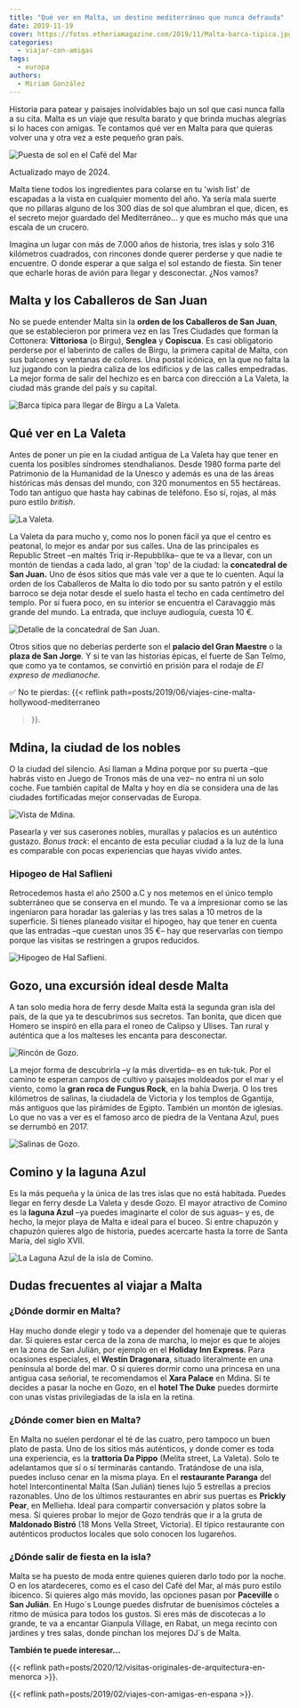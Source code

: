 ```yaml
---
title: "Qué ver en Malta, un destino mediterráneo que nunca defrauda"
date: 2019-11-19
cover: https://fotos.etheriamagazine.com/2019/11/Malta-barca-tipica.jpg
categories: 
  - viajar-con-amigas
tags: 
  - europa
authors: 
  - Miriam González
---
```


Historia para patear y paisajes inolvidables bajo un sol que casi nunca falla a su cita. 
Malta es un viaje que resulta barato y que brinda muchas alegrías si lo haces con 
amigas. Te contamos qué ver en Malta para que quieras volver una y otra vez a este 
pequeño gran país. 

![Puesta de sol en el Café del Mar](https://fotos.etheriamagazine.com/2019/11/Malta-Cafe-del-mar.jpg "Puesta de sol en el © Café del Mar")

Actualizado mayo de 2024. 

Malta tiene todos los ingredientes para colarse en tu 'wish list' de escapadas a la 
vista en cualquier momento del año. Ya sería mala suerte que no pillaras alguno de los 
300 días de sol que alumbran el que, dicen, es el secreto mejor guardado del 
Mediterráneo… y que es mucho más que una escala de un crucero. 

Imagina un lugar con más de 7.000 años de historia, tres islas y solo 316 kilómetros 
cuadrados, con rincones donde querer perderse y que nadie te encuentre. O donde esperar 
a que salga el sol estando de fiesta. Sin tener que echarle horas de avión para llegar y 
desconectar. ¿Nos vamos? 

## Malta y los Caballeros de San Juan

No se puede entender Malta sin la **orden de los Caballeros de San Juan**, que se 
establecieron por primera vez en las Tres Ciudades que forman la Cottonera: 
**Vittoriosa** (o Birgu), **Senglea** y **Copiscua**. Es casi obligatorio perderse por 
el laberinto de calles de Birgu, la primera capital de Malta, con sus balcones y 
ventanas de colores. Una postal icónica, en la que no falta la luz jugando con la piedra 
caliza de los edificios y de las calles empedradas. La mejor forma de salir del hechizo 
es en barca con dirección a La Valeta, la ciudad más grande del país y su capital. 

![Barca típica para llegar de Birgu a La Valeta.](https://fotos.etheriamagazine.com/2019/11/Malta-barca-tipica.jpg "Barca típica para llegar de Birgu a La Valeta. © Miriam González")

## Qué ver en La Valeta

Antes de poner un pie en la ciudad antigua de La Valeta hay que tener en cuenta los 
posibles síndromes stendhalianos. Desde 1980 forma parte del Patrimonio de la Humanidad 
de la Unesco y además es una de las áreas históricas más densas del mundo, con 320 
monumentos en 55 hectáreas. Todo tan antiguo que hasta hay cabinas de teléfono. Eso sí, 
rojas, al más puro estilo _british_. 

![La Valeta.](https://fotos.etheriamagazine.com/2019/11/Malta-La-Valeta.jpg "La Valeta. © Alexander Serzhantov.")

La Valeta da para mucho y, como nos lo ponen fácil ya que el centro es peatonal, lo 
mejor es andar por sus calles. Una de las principales es Republic Street –en maltés Triq 
ir-Repubblika– que te va a llevar, con un montón de tiendas a cada lado, al gran 'top' 
de la ciudad: la **concatedral de San Juan.** Uno de ésos sitios que más vale ver a que 
te lo cuenten. Aquí la orden de los Caballeros de Malta lo dio todo por su santo patrón 
y el estilo barroco se deja notar desde el suelo hasta el techo en cada centímetro del 
templo. Por si fuera poco, en su interior se encuentra el Caravaggio más grande del 
mundo. La entrada, que incluye audioguía, cuesta 10 €. 

![Detalle de la concatedral de San Juan.](https://fotos.etheriamagazine.com/2019/11/Malta-iglesia-de-San-Juan-Valeta.jpg "Detalle de la concatedral de San Juan. © Miriam González")

Otros sitios que no deberías perderte son el **palacio del Gran Maestre** o la **plaza 
de San Jorge**. Y si te van las historias épicas, el fuerte de San Telmo, que como ya te 
contamos, se convirtió en prisión para el rodaje de _El expreso de medianoche_. 

✅ No te pierdas: {{< reflink path=posts/2019/06/viajes-cine-malta-hollywood-mediterraneo 
>}}. 

## Mdina, la ciudad de los nobles

O la ciudad del silencio. Así llaman a Mdina porque por su puerta –que habrás visto en 
Juego de Tronos más de una vez– no entra ni un solo coche. Fue también capital de Malta 
y hoy en día se considera una de las ciudades fortificadas mejor conservadas de Europa. 

![Vista de Mdina.](https://fotos.etheriamagazine.com/2019/11/Malta-Mdina.jpg "Vista de Mdina. © VisitMalta")

Pasearla y ver sus caserones nobles, murallas y palacios es un auténtico gustazo. _Bonus 
track_: el encanto de esta peculiar ciudad a la luz de la luna es comparable con pocas 
experiencias que hayas vivido antes. 

### Hipogeo de Hal Saflieni

Retrocedemos hasta el año 2500 a.C y nos metemos en el único templo subterráneo que se 
conserva en el mundo. Te va a impresionar como se las ingeniaron para horadar las 
galerías y las tres salas a 10 metros de la superficie. Si tienes planeado visitar el 
hipogeo, hay que tener en cuenta que las entradas –que cuestan unos 35 €– hay que 
reservarlas con tiempo porque las visitas se restringen a grupos reducidos. 

![Hipogeo de Hal Saflieni.](https://fotos.etheriamagazine.com/2019/11/Malta-Hypogeum.jpg "Hipogeo de Hal Saflieni. © VisitMalta")

## Gozo, una excursión ideal desde Malta

A tan solo media hora de ferry desde Malta está la segunda gran isla del país, de la que 
ya te descubrimos sus secretos. Tan bonita, que dicen que Homero se inspiró en ella para 
el roneo de Calipso y Ulises. Tan rural y auténtica que a los malteses les encanta para 
desconectar. 

![Rincón de Gozo.](https://fotos.etheriamagazine.com/2019/11/Malta-rincon-Gozo.jpg "Rincón de Gozo. © François Kaiser")

La mejor forma de descubrirla –y la más divertida– es en tuk-tuk. Por el camino te 
esperan campos de cultivo y paisajes moldeados por el mar y el viento, como la **gran 
roca de Fungus Rock**, en la bahía Dwerja. O los tres kilómetros de salinas, la 
ciudadela de Victoria y los templos de Ggantija, más antiguos que las pirámides de 
Egipto. También un montón de iglesias. Lo que no vas a ver es el famoso arco de piedra 
de la Ventana Azul, pues se derrumbó en 2017. 

![Salinas de Gozo.](https://fotos.etheriamagazine.com/2019/11/Malta-Salinas-Gozo.jpg "Salinas de Gozo. © Miriam González")

## Comino y la laguna Azul

Es la más pequeña y la única de las tres islas que no está habitada. Puedes llegar en 
ferry desde La Valeta y desde Gozo. El mayor atractivo de Comino es la **laguna Azul** 
–ya puedes imaginarte el color de sus aguas– y es, de hecho, la mejor playa de Malta e 
ideal para el buceo. Si entre chapuzón y chapuzón quieres algo de historia, puedes 
acercarte hasta la torre de Santa María, del siglo XVII. 

![La Laguna Azul de la isla de Comino.](https://fotos.etheriamagazine.com/2019/11/Malta-comino-laguna-azul.jpg "La Laguna Azul de la isla de Comino.")

## Dudas frecuentes al viajar a Malta

### ¿Dónde dormir en Malta?

Hay mucho donde elegir y todo va a depender del homenaje que te quieras dar. Si quieres 
estar cerca de la zona de marcha, lo mejor es que te alojes en la zona de San Julián, 
por ejemplo en el **Holiday Inn Express**. Para ocasiones especiales, el **Westin 
Dragonara**, situado literalmente en una península al borde del mar. O si quieres dormir 
como una princesa en una antigua casa señorial, te recomendamos el **Xara Palace** en 
Mdina. Si te decides a pasar la noche en Gozo, en el **hotel The Duke** puedes dormirte 
con unas vistas privilegiadas de la isla en la retina. 

### ¿Dónde comer bien en Malta?

En Malta no suelen perdonar el té de las cuatro, pero tampoco un buen plato de pasta. 
Uno de los sitios más auténticos, y donde comer es toda una experiencia, es la 
**trattoria Da Pippo** (Melita street, La Valeta). Solo te adelantamos que sí o sí 
terminarás cantando. Tratándose de una isla, puedes incluso cenar en la misma playa. En 
el **restaurante Paranga** del hotel Intercontinental Malta (San Julián) tienes lujo 5 
estrellas a precios razonables. Uno de los últimos restaurantes en abrir sus puertas es 
**Prickly Pear**, en Mellieha. Ideal para compartir conversación y platos sobre la mesa. 
Si quieres probar lo mejor de Gozo tendrás que ir a la gruta de **Maldonado Bistró** (18 
Mons Vella Street, Victoria). El típico restaurante con auténticos productos locales que 
solo conocen los lugareños. 

### ¿Dónde salir de fiesta en la isla?

Malta se ha puesto de moda entre quienes quieren darlo todo por la noche. O en los 
atardeceres, como es el caso del Café del Mar, al más puro estilo ibicenco. Si quieres 
algo más movido, las opciones pasan por **Paceville** o **San Julián**. En Hugo´s Lounge 
puedes disfrutar de buenísimos cócteles a ritmo de música para todos los gustos. Si eres 
más de discotecas a lo grande, te va a encantar Gianpula Village, en Rabat, un mega 
recinto con jardines y tres salas, donde pinchan los mejores DJ´s de Malta. 

**También te puede interesar...** 

{{< reflink path=posts/2020/12/visitas-originales-de-arquitectura-en-menorca >}}. 

{{< reflink path=posts/2019/02/viajes-con-amigas-en-espana >}}.
